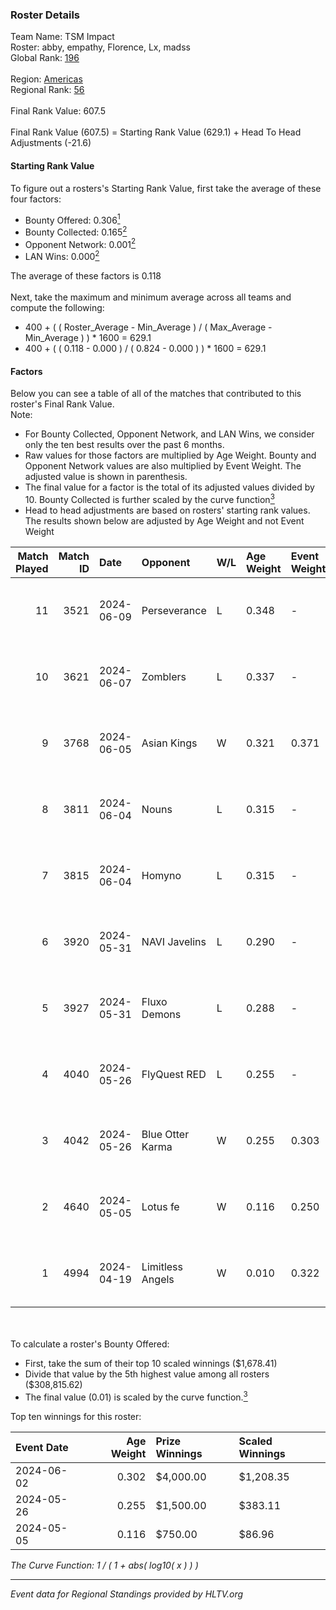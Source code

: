 ### Roster Details<br />
Team Name: TSM Impact<br />
Roster: abby, empathy, Florence, Lx, madss<br />
Global Rank: [196](../../standings_global_2024_10_15.md)<br />
<br />
Region: [Americas]( ../../standings_americas_2024_10_15.md)<br />
Regional Rank: [56]( ../../standings_americas_2024_10_15.md)<br />
<br />
Final Rank Value:  607.5<br />
<br />
Final Rank Value (607.5) = Starting Rank Value (629.1) + Head To Head Adjustments (-21.6)<br />

#### Starting Rank Value<br />
To figure out a rosters's Starting Rank Value, first take the average of these four factors:<br />
- Bounty Offered: 0.306[<sup>1</sup>](#table2)
- Bounty Collected: 0.165[<sup>2</sup>](#table1)
- Opponent Network: 0.001[<sup>2</sup>](#table1)
- LAN Wins: 0.000[<sup>2</sup>](#table1)

The average of these factors is 0.118<br />
<br />
Next, take the maximum and minimum average across all teams and compute the following:<br />
- 400 + ( ( Roster_Average - Min_Average ) / ( Max_Average - Min_Average ) ) * 1600 = 629.1
- 400 + ( ( 0.118 - 0.000 ) / ( 0.824 - 0.000 ) ) * 1600 = 629.1


#### Factors<br />
Below you can see a table of all of the matches that contributed to this roster's Final Rank Value.<br />
Note:<br />

- For Bounty Collected, Opponent Network, and LAN Wins, we consider only the ten best results over the past 6 months.
- Raw values for those factors are multiplied by Age Weight. Bounty and Opponent Network values are also multiplied by Event Weight. The adjusted value is shown in parenthesis.
- The final value for a factor is the total of its adjusted values divided by 10. Bounty Collected is further scaled by the curve function[<sup>3</sup>](#curveFunction)
- Head to head adjustments are based on rosters' starting rank values. The results shown below are adjusted by Age Weight and not Event Weight
<span id="table1"></span><br />


| Match Played | Match ID | Date       | Opponent         | W/L | Age Weight | Event Weight | Bounty Collected | Opponent Network | LAN Wins  | H2H Adj. | Roster                             |
| -: | -: | :- | :- | :- | :- | :- | :- | :- | :- | -: | :- |
|           11 |     3521 | 2024-06-09 | Perseverance     | L   | 0.348      | -            | -                | -                | -         |    -7.22 | abby, empathy, Florence, Lx, madss |
|           10 |     3621 | 2024-06-07 | Zomblers         | L   | 0.337      | -            | -                | -                | -         |    -7.18 | abby, empathy, Florence, Lx, madss |
|            9 |     3768 | 2024-06-05 | Asian Kings      | W   | 0.321      | 0.371        | 0.000 (0.000)    | 0.000 (0.000)    | 0 (0.000) |     2.26 | abby, empathy, Florence, Lx, madss |
|            8 |     3811 | 2024-06-04 | Nouns            | L   | 0.315      | -            | -                | -                | -         |    -0.68 | abby, empathy, Florence, Lx, madss |
|            7 |     3815 | 2024-06-04 | Homyno           | L   | 0.315      | -            | -                | -                | -         |    -4.47 | abby, empathy, Florence, Lx, madss |
|            6 |     3920 | 2024-05-31 | NAVI Javelins    | L   | 0.290      | -            | -                | -                | -         |    -3.07 | abby, empathy, Lx, madss, phoebe   |
|            5 |     3927 | 2024-05-31 | Fluxo Demons     | L   | 0.288      | -            | -                | -                | -         |    -3.17 | abby, empathy, Lx, madss, phoebe   |
|            4 |     4040 | 2024-05-26 | FlyQuest RED     | L   | 0.255      | -            | -                | -                | -         |    -3.48 | abby, empathy, Lx, madss, phoebe   |
|            3 |     4042 | 2024-05-26 | Blue Otter Karma | W   | 0.255      | 0.303        | 0.000 (0.000)    | 0.065 (0.005)    | 0 (0.000) |     3.59 | abby, empathy, Lx, madss, phoebe   |
|            2 |     4640 | 2024-05-05 | Lotus fe         | W   | 0.116      | 0.250        | 0.002 (0.000)    | 0.017 (0.000)    | 0 (0.000) |     1.75 | abby, empathy, Lx, madss, phoebe   |
|            1 |     4994 | 2024-04-19 | Limitless Angels | W   | 0.010      | 0.322        | 0.000 (0.000)    | 0.000 (0.000)    | 0 (0.000) |     0.10 | abby, empathy, Lx, madss, phoebe   |

<br />
<span id="table2"></span><br />
To calculate a roster's Bounty Offered:<br />

- First, take the sum of their top 10 scaled winnings ($1,678.41)
- Divide that value by the 5th highest value among all rosters ($308,815.62)
- The final value (0.01) is scaled by the curve function.[<sup>3</sup>](#curveFunction)

Top ten winnings for this roster:<br />

| Event Date | Age Weight | Prize Winnings | Scaled Winnings |
| :- | -: | :- | :- |
| 2024-06-02 |      0.302 | $4,000.00      | $1,208.35       |
| 2024-05-26 |      0.255 | $1,500.00      | $383.11         |
| 2024-05-05 |      0.116 | $750.00        | $86.96          |


<span id="curveFunction"></span>_The Curve Function: 1 / ( 1 + abs( log10( x ) ) )_<br />

---
_Event data for Regional Standings provided by HLTV.org_<br />
